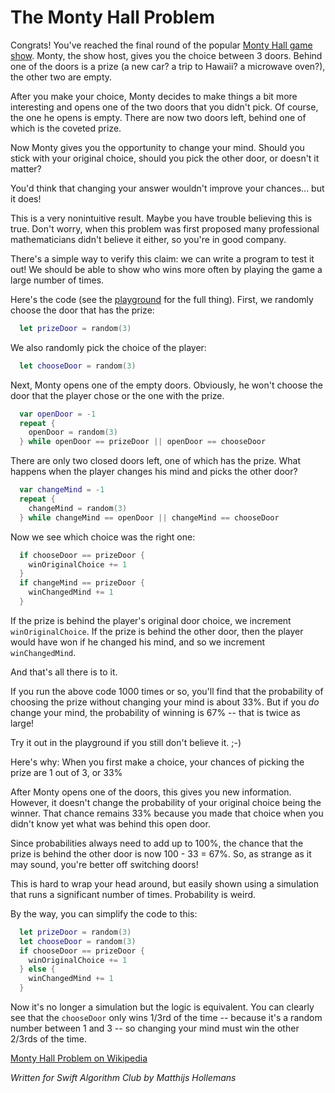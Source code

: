 # The Monty Hall Problem

Congrats! You've reached the final round of the popular [Monty Hall game show](https://en.wikipedia.org/wiki/Let%27s_Make_a_Deal). Monty, the show host, gives you the choice between 3 doors. Behind one of the doors is a prize (a new car? a trip to Hawaii? a microwave oven?), the other two are empty.

After you make your choice, Monty decides to make things a bit more interesting and opens one of the two doors that you didn't pick. Of course, the one he opens is empty. There are now two doors left, behind one of which is the coveted prize.

Now Monty gives you the opportunity to change your mind. Should you stick with your original choice, should you pick the other door, or doesn't it matter?

You'd think that changing your answer wouldn't improve your chances... but it does!

This is a very nonintuitive result. Maybe you have trouble believing this is true. Don't worry, when this problem was first proposed many professional mathematicians didn't believe it either, so you're in good company.

There's a simple way to verify this claim: we can write a program to test it out! We should be able to show who wins more often by playing the game a large number of times.

Here's the code (see the [playground](MontyHall.playground/Contents.swift) for the full thing). First, we randomly choose the door that has the prize:

```swift
  let prizeDoor = random(3)
```

We also randomly pick the choice of the player:

```swift
  let chooseDoor = random(3)
```

Next, Monty opens one of the empty doors. Obviously, he won't choose the door that the player chose or the one with the prize.

```swift
  var openDoor = -1
  repeat {
    openDoor = random(3)
  } while openDoor == prizeDoor || openDoor == chooseDoor
```  

There are only two closed doors left, one of which has the prize. What happens when the player changes his mind and picks the other door?

```swift
  var changeMind = -1
  repeat {
    changeMind = random(3)
  } while changeMind == openDoor || changeMind == chooseDoor
```

Now we see which choice was the right one:

```swift
  if chooseDoor == prizeDoor {
    winOriginalChoice += 1
  }
  if changeMind == prizeDoor {
    winChangedMind += 1
  }
```

If the prize is behind the player's original door choice, we increment `winOriginalChoice`. If the prize is behind the other door, then the player would have won if he changed his mind, and so we increment `winChangedMind`.

And that's all there is to it.

If you run the above code 1000 times or so, you'll find that the probability of choosing the prize without changing your mind is about 33%. But if you *do* change your mind, the probability of winning is 67% -- that is twice as large!

Try it out in the playground if you still don't believe it. ;-)

Here's why: When you first make a choice, your chances of picking the prize are 1 out of 3, or 33%

After Monty opens one of the doors, this gives you new information. However, it doesn't change the probability of your original choice being the winner. That chance remains 33% because you made that choice when you didn't know yet what was behind this open door.

Since probabilities always need to add up to 100%, the chance that the prize is behind the other door is now 100 - 33 = 67%. So, as strange as it may sound, you're better off switching doors!

This is hard to wrap your head around, but easily shown using a simulation that runs a significant number of times. Probability is weird.

By the way, you can simplify the code to this:

```swift
  let prizeDoor = random(3)
  let chooseDoor = random(3)
  if chooseDoor == prizeDoor {
    winOriginalChoice += 1
  } else {
    winChangedMind += 1
  }
```

Now it's no longer a simulation but the logic is equivalent. You can clearly see that the `chooseDoor` only wins 1/3rd of the time -- because it's a random number between 1 and 3 -- so changing your mind must win the other 2/3rds of the time.

[Monty Hall Problem on Wikipedia](https://en.wikipedia.org/wiki/Monty_Hall_problem)

*Written for Swift Algorithm Club by Matthijs Hollemans*


